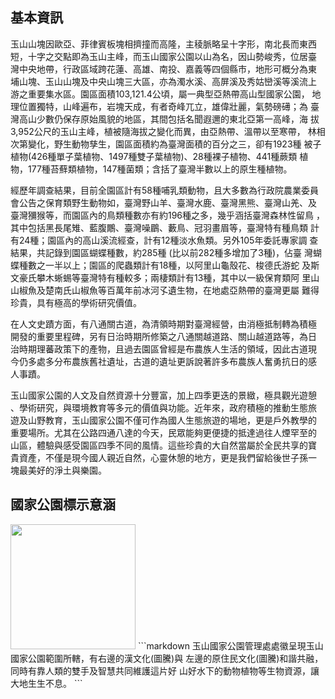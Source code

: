 <style>
  html {
    height: 100%;
  }

  body {
    background-image: url("//i.imgur.com/DpG4BZn.png");
    background-repeat: no-repeat;
    background-attachment: fixed;
    background-position: center;
    background-size: cover;
  }
</style>

<h2 style="font-family:標楷體;">基本資訊</h2>

玉山山塊因歐亞、菲律賓板塊相擠撞而高隆，主稜脈略呈十字形，南北長而東西
短，十字之交點即為玉山主峰，而玉山國家公園以山為名，因山勢峻秀，位居臺
灣中央地帶，行政區域跨花蓮、高雄、南投、嘉義等四個縣市，地形可概分為東
埔山塊、玉山山塊及中央山塊三大區，亦為濁水溪、高屏溪及秀姑巒溪等溪流上
游之重要集水區。園區面積103,121.4公頃，屬一典型亞熱帶高山型國家公園，
地理位置獨特，山峰遍布，岩塊天成，有者奇峰兀立，雄偉壯麗，氣勢磅礡；為
臺灣高山少數仍保存原始風貌的地區，其間包括名聞遐邇的東北亞第一高峰，海
拔3,952公尺的玉山主峰，植被隨海拔之變化而異，由亞熱帶、溫帶以至寒帶，
林相次第變化，野生動物孳生，園區面積約為臺灣面積的百分之三，卻有1923種
被子植物(426種單子葉植物、1497種雙子葉植物)、28種裸子植物、441種蕨類
植物，177種苔蘚類植物，147種菌類；含括了臺灣半數以上的原生種植物。

經歷年調查結果，目前全園區計有58種哺乳類動物，且大多數為行政院農業委員
會公告之保育類野生動物如，臺灣野山羊、臺灣水鹿、臺灣黑熊、臺灣山羌、及
臺灣獼猴等，而園區內的鳥類種數亦有約196種之多，幾乎涵括臺灣森林性留鳥
，其中包括黑長尾雉、藍腹鷳、臺灣噪鶥、藪鳥、冠羽畫眉等，臺灣特有種鳥類
計有24種；園區內的高山溪流經查，計有12種淡水魚類。另外105年委託專家調
查結果，共記錄到園區蝴蝶種數，約285種 (比以前282種多增加了3種)，佔臺
灣蝴蝶種數之一半以上；園區的爬蟲類計有18種，以阿里山龜殼花、梭德氏游蛇
及斯文豪氏攀木蜥蜴等臺灣特有種較多；兩棲類計有13種，其中以一級保育類阿
里山山椒魚及楚南氏山椒魚等百萬年前冰河孓遺生物，在地處亞熱帶的臺灣更屬
難得珍貴，具有極高的學術研究價值。

在人文史蹟方面，有八通關古道，為清領時期對臺灣經營，由消極抵制轉為積極
開發的重要里程碑，另有日治時期所修築之八通關越道路、關山越道路等，為日
治時期理蕃政策下的產物，且過去園區曾經是布農族人生活的領域，因此古道現
今仍多處多分布農族舊社遺址，古道的遺址更訴說著許多布農族人奮勇抗日的感
人事蹟。

玉山國家公園的人文及自然資源十分豐富，加上四季更迭的景緻，極具觀光遊憩
、學術研究，與環境教育等多元的價值與功能。近年來，政府積極的推動生態旅
遊及山野教育，玉山國家公園不僅可作為國人生態旅遊的場地，更是戶外教學的
重要場所。尤其在公路四通八達的今天，民眾能夠更便捷的抵達過往人煙罕至的
山區，體驗與感受園區四季不同的風情。這些珍貴的大自然當屬於全民共享的寶
貴資產，不僅是現今國人親近自然，心靈休憩的地方，更是我們留給後世子孫一
塊最美好的淨土與樂園。

<h2 style="font-family:標楷體;">國家公園標示意涵</h2>
<img height="200px" width="200px" src=//i.imgur.com/1f6mKyq.png">
```markdown
玉山國家公園管理處處徽呈現玉山國家公園範圍所轄，有右邊的漢文化(圖騰)與
左邊的原住民文化(圖騰)和諧共融，同時有靠人類的雙手及智慧共同維護這片好
山好水下的動物植物等生物資源，讓大地生生不息。
```
